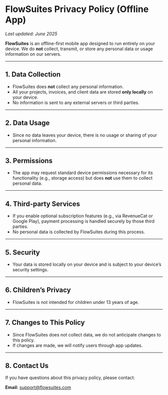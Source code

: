# FlowSuites Privacy Policy (Offline App)

_Last updated: June 2025_

**FlowSuites** is an offline-first mobile app designed to run entirely on your device. We do **not** collect, transmit, or store any personal data or usage information on our servers.

---

## 1. Data Collection

- FlowSuites does **not** collect any personal information.
- All your projects, invoices, and client data are stored **only locally** on your device.
- No information is sent to any external servers or third parties.

---

## 2. Data Usage

- Since no data leaves your device, there is no usage or sharing of your personal information.

---

## 3. Permissions

- The app may request standard device permissions necessary for its functionality (e.g., storage access) but does **not** use them to collect personal data.

---

## 4. Third-party Services

- If you enable optional subscription features (e.g., via RevenueCat or Google Play), payment processing is handled securely by those third parties.
- No personal data is collected by FlowSuites during this process.

---

## 5. Security

- Your data is stored locally on your device and is subject to your device’s security settings.

---

## 6. Children’s Privacy

- FlowSuites is not intended for children under 13 years of age.

---

## 7. Changes to This Policy

- Since FlowSuites does not collect data, we do not anticipate changes to this policy.
- If changes are made, we will notify users through app updates.

---

## 8. Contact Us

If you have questions about this privacy policy, please contact:

**Email:** support@flowsuites.com
